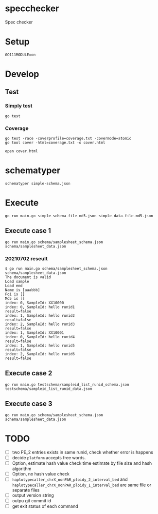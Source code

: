 # specchecker

Spec checker

# Setup

```
GO111MODULE=on
```

# Develop

## Test

### Simply test

```
go test
```

### Coverage

```
go test -race -coverprofile=coverage.txt -covermode=atomic 
go tool cover -html=coverage.txt -o cover.html
```

```
open cover.html
```

# schematyper

```
schematyper simple-schema.json
```

# Execute

```
go run main.go simple-schema-file-md5.json simple-data-file-md5.json
```

## Execute case 1

```
go run main.go schema/samplesheet_schema.json schema/samplesheet_data.json
```

### 20210702 reseult

```console
$ go run main.go schema/samplesheet_schema.json schema/samplesheet_data.json
The document is valid
Load sample
Load end
Name is [aaabbb]
Fq1 is []
Md5 is []
index: 0, SampleId: XX10000
index: 0, SampleId: hello runid1
result=false
index: 1, SampleId: hello runid2
result=false
index: 2, SampleId: hello runid3
result=false
index: 1, SampleId: XX10001
index: 0, SampleId: hello runid4
result=false
index: 1, SampleId: hello runid5
result=false
index: 2, SampleId: hello runid6
result=false
```

## Execute case 2

```
go run main.go testschema/sampleid_list_runid_schema.json testschema/sampleid_list_runid_data.json
```

## Execute case 3

```
go run main.go schema/samplesheet_schema.json schema/samplesheet_data.json
```

# TODO

- [ ] two PE_2 entries exists in same runid, check whether error is happens
- [ ] decide `platform` accepts free words.
- [ ] Option, estimate hash value check time estimate by file size and hash algorithm
- [ ] Option, no hash value check
- [ ] `haplotypecaller_chrX_nonPAR_ploidy_2_interval_bed` and `haplotypecaller_chrX_nonPAR_ploidy_1_interval_bed` are same file or separate files
- [ ] output version string
- [ ] outpu git commit id
- [ ] get exit status of each command